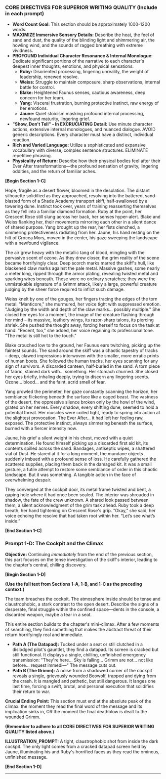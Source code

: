 ### **CORE DIRECTIVES FOR SUPERIOR WRITING QUALITY (Include in each prompt)**

* **Word Count Goal:** This section should be approximately 1000-1200 words.
* **MAXIMIZE Immersive Sensory Details:** Describe the heat, the feel of sand and dust, the quality of the blinding light and shimmering air, the howling wind, and the sounds of ragged breathing with extreme vividness.
* **PROFOUND Individual Character Resonance & Internal Monologue:** Dedicate significant portions of the narrative to each character's deepest inner thoughts, emotions, and physical sensations.
  * **Ruby:** Disoriented processing, lingering unreality, the weight of leadership, renewed resolve.
  * **Weiss:** Struggle to maintain composure, sharp observations, internal battle for control.
  * **Blake:** Heightened Faunus senses, cautious awareness, deep concern for her team.
  * **Yang:** Visceral frustration, burning protective instinct, raw energy of her emotions.
  * **Jaune:** Quiet stoicism masking profound internal processing, newfound maturity, lingering grief.
* **"Show, Don't Tell" - In EXCRUCIATING Detail:** Use minute character actions, extensive internal monologues, and nuanced dialogue. AVOID generic descriptions. Every character must have a distinct, individual reaction.
* **Rich and Varied Language:** Utilize a sophisticated and expansive vocabulary with diverse, complex sentence structures. ELIMINATE repetitive phrasing.
* **Physicality of Return:** Describe how their physical bodies feel after their Ever After transformations—the profound sensation of gravity, lingering oddities, and the return of familiar aches.

**[Begin Section 1-C]**

Hope, fragile as a desert flower, bloomed in the desolation.  The distant silhouette solidified as they approached, resolving into the battered, sand-blasted form of a Shade Academy transport skiff, half-swallowed by a towering dune.  Instinct took over, years of training reasserting themselves as they fell into a familiar diamond formation.  Ruby at the point, her Crescent Rose still slung across her back, her senses hyper-alert.  Blake and Weiss flanking her, their movements mirroring each other in a silent dance of shared purpose. Yang brought up the rear, her fists clenched, a simmering protectiveness radiating from her. Jaune, his hand resting on the hilt of Crocea Mors, moved in the center, his gaze sweeping the landscape with a newfound vigilance.

The air grew heavy with the metallic tang of blood, mingling with the pervasive scent of ozone. As they drew closer, the grim reality of the scene became horrifyingly clear.  Deep scorch marks marred the skiff's hull, like blackened claw marks against the pale metal.  Massive gashes, some nearly a meter long, ripped through the armor plating, revealing twisted metal and sparking wires beneath.  These were no ordinary scratches; they were the unmistakable signature of a Grimm attack, likely a large, powerful creature judging by the sheer force required to inflict such damage.

Weiss knelt by one of the gouges, her fingers tracing the edges of the torn metal.  "Manticore," she murmured, her voice tight with suppressed emotion.  "Judging by the width and depth of the claw marks… possibly multiple."  She closed her eyes for a moment, the image of the creature flashing through her mind – its massive, leathery wings, its razor-sharp talons, its piercing shriek.  She pushed the thought away, forcing herself to focus on the task at hand.  "Recent, too," she added, her voice regaining its professional tone.  "The metal is still hot to the touch."

Blake crouched low to the ground, her Faunus ears twitching, picking up the faintest sounds.  The sand around the skiff was a chaotic tapestry of tracks – deep, clawed impressions interwoven with the smaller, more erratic prints of human boots.  She followed the human tracks, her eyes scanning for any sign of survivors.  A discarded canteen, half-buried in the sand.  A torn piece of fabric, stained dark with… something.  Her stomach churned.  She closed her eyes briefly, inhaling deeply, trying to discern any lingering scents.  Ozone… blood… and the faint, acrid smell of fear.

Yang prowled the perimeter, her gaze constantly scanning the horizon, her semblance flickering beneath the surface like a caged beast.  The vastness of the desert, the oppressive silence broken only by the howl of the wind, grated on her nerves.  Every shadow, every shifting dune, seemed to hold a potential threat.  Her muscles were coiled tight, ready to spring into action at the slightest provocation. The Ever After… it had left her feeling raw, exposed.  The protective instinct, always simmering beneath the surface, burned with a fiercer intensity now.

Jaune, his grief a silent weight in his chest, moved with a quiet determination. He found himself picking up a discarded first aid kit, its contents spilled across the sand. Bandages, antiseptic wipes, a shattered vial of Dust.  He stared at it for a long moment, the mundane objects suddenly imbued with a profound sense of loss.  He carefully gathered the scattered supplies, placing them back in the damaged kit.  It was a small gesture, a futile attempt to restore some semblance of order in this chaotic landscape. But it was something.  A tangible action in the face of overwhelming despair.

They converged at the cockpit door, its metal frame twisted and bent, a gaping hole where it had once been sealed. The interior was shrouded in shadow, the fate of the crew unknown.  A shared look passed between them, a silent acknowledgment of the grim task ahead.  Ruby took a deep breath, her hand tightening on Crescent Rose's grip.  “Okay,” she said, her voice echoing the resolve that had taken root within her.  “Let’s see what’s inside.”

**[End Section 1-C]**


### **Prompt 1-D: The Cockpit and the Climax**

**Objective:** Continuing *immediately* from the end of the previous section, this part focuses on the tense investigation of the skiff's interior, leading to the chapter's central, chilling discovery.

**[Begin Section 1-D]**

**(Use the full text from Sections 1-A, 1-B, and 1-C as the preceding context.)**

The team breaches the cockpit. The atmosphere inside should be tense and claustrophobic, a stark contrast to the open desert. Describe the signs of a desperate, final struggle within the confined space—dents in the console, a discarded weapon, maybe a tear in a seat.

This entire section builds to the chapter's mini-climax. After a few moments of searching, they find something that makes the abstract threat of their return horrifyingly real and immediate.

* **Path A (The Datapad):** Tucked under a seat or still clutched in a dislodged pilot's gauntlet, they find a datapad. Its screen is cracked but still functional. It displays a single, chilling, unfinished emergency transmission: "They're here... Sky is falling... Grimm are not... not like before... request immedi—" The message cuts out.
* **Path B (The Grimm):** A noise from a shadowed corner of the cockpit reveals a single, grievously wounded Beowolf, trapped and dying from the crash. It is mangled and pathetic, but still dangerous. It langes one last time, forcing a swift, brutal, and personal execution that solidifies their return to war.

**Crucial Ending Point:** This section must end at the absolute peak of the climax: the moment they read the final word of the message and its implication sinks in, OR the moment the final deathblow is dealt to the wounded Grimm.

**(Remember to adhere to all CORE DIRECTIVES FOR SUPERIOR WRITING QUALITY listed above.)**

**ILLUSTRATION_PROMPT:** A tight, claustrophobic shot from inside the dark cockpit. The only light comes from a cracked datapad screen held by Jaune, illuminating his and Ruby's horrified faces as they read the ominous, unfinished message.

**[End Section 1-D]**

---